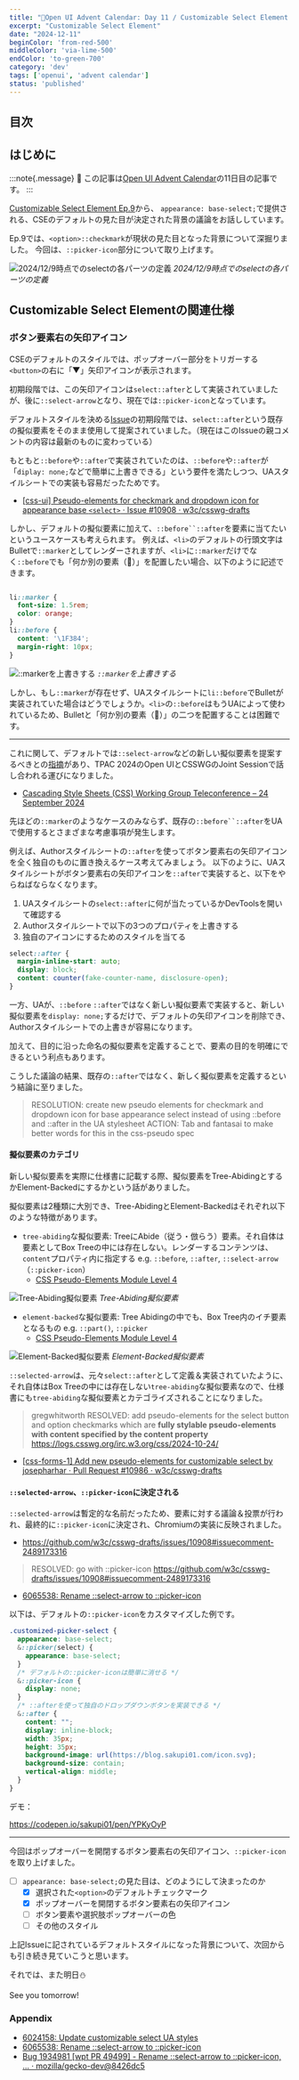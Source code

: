 ```yaml
---
title: "🎄Open UI Advent Calendar: Day 11 / Customizable Select Element Ep.9"
excerpt: "Customizable Select Element"
date: "2024-12-11"
beginColor: 'from-red-500'
middleColor: 'via-lime-500'
endColor: 'to-green-700'
category: 'dev'
tags: ['openui', 'advent calendar']
status: 'published'
---
```

## 目次

## はじめに

:::note{.message}
🎄 この記事は[Open UI Advent Calendar](https://adventar.org/calendars/10293)の11日目の記事です。
:::

[Customizable Select Element Ep.9](https://blog.sakupi01.com/dev/articles/2024-openui-advent-8)から、 `appearance: base-select;`で提供される、CSEのデフォルトの見た目が決定された背景の議論をお話ししています。

Ep.9では、`<option>::checkmark`が現状の見た目となった背景について深掘りました。
今回は、`::picker-icon`部分について取り上げます。

![2024/12/9時点でのselectの各パーツの定義](/select-anatomy.png)
*2024/12/9時点でのselectの各パーツの定義*

## Customizable Select Elementの関連仕様

### ボタン要素右の矢印アイコン

CSEのデフォルトのスタイルでは、ポップオーバー部分をトリガーする`<button>`の右に「▼」矢印アイコンが表示されます。

初期段階では、この矢印アイコンは`select::after`として実装されていましたが、後に`::select-arrow`となり、現在では`::picker-icon`となっています。

デフォルトスタイルを決める[Issue](https://github.com/w3c/csswg-drafts/issues/10857)の初期段階では、`select::after`という既存の擬似要素をそのまま使用して提案されていました。（現在はこのIssueの親コメントの内容は最新のものに変わっている）

もともと`::before`や`::after`で実装されていたのは、`::before`や`::after`が「`diplay: none;`などで簡単に上書きできる」という要件を満たしつつ、UAスタイルシートでの実装も容易だったためです。

- [[css-ui] Pseudo-elements for checkmark and dropdown icon for appearance base `<select>` · Issue #10908 · w3c/csswg-drafts](https://github.com/w3c/csswg-drafts/issues/10908)

しかし、デフォルトの擬似要素に加えて、`::before``::after`を要素に当てたいというユースケースも考えられます。
例えば、`<li>`のデフォルトの行頭文字はBulletで`::marker`としてレンダーされますが、`<li>`に`::marker`だけでなく`::before`でも「何か別の要素（🎄）」を配置したい場合、以下のように記述できます。

```css

li::marker {
  font-size: 1.5rem;
  color: orange;
}
li::before {
  content: '\1F384';
  margin-right: 10px;
}

```

![`::marker`を上書きする](/marker-null-list.png)
*`::marker`を上書きする*

しかし、もし`::marker`が存在せず、UAスタイルシートに`li::before`でBulletが実装されていた場合はどうでしょうか。`<li>`の`::before`はもうUAによって使われているため、Bulletと「何か別の要素（🎄）」の二つを配置することは困難です。

***

これに関して、デフォルトでは`::select-arrow`などの新しい擬似要素を提案するべきとの[指摘](https://github.com/w3c/csswg-drafts/issues/10857#issuecomment-2347867882)があり、TPAC 2024のOpen UIとCSSWGのJoint Sessionで話し合われる運びになりました。

- [Cascading Style Sheets (CSS) Working Group Teleconference – 24 September 2024](https://www.w3.org/2024/09/24-css-minutes.html#t07)

先ほどの`::marker`のようなケースのみならず、既存の`::before``::after`をUAで使用するとさまざまな考慮事項が発生します。

例えば、Authorスタイルシートの`::after`を使ってボタン要素右の矢印アイコンを全く独自のものに置き換えるケース考えてみましょう。
以下のように、UAスタイルシートがボタン要素右の矢印アイコンを`::after`で実装すると、以下をやらねばならなくなります。

1. UAスタイルシートの`select::after`に何が当たっているかDevToolsを開いて確認する
2. Authorスタイルシートで以下の3つのプロパティを上書きする
3. 独自のアイコンにするためのスタイルを当てる

```css title={UAスタイルシート}
select::after {
  margin-inline-start: auto;
  display: block;
  content: counter(fake-counter-name, disclosure-open);
}
```

一方、UAが、`::before` `::after`ではなく新しい擬似要素で実装すると、新しい擬似要素を`display: none;`するだけで、デフォルトの矢印アイコンを削除でき、Authorスタイルシートでの上書きが容易になります。

加えて、目的に沿った命名の擬似要素を定義することで、要素の目的を明確にできるという利点もあります。

こうした議論の結果、既存の`::after`ではなく、新しく擬似要素を定義するという結論に至りました。

> RESOLUTION: create new pseudo elements for checkmark and dropdown icon for base appearance select instead of using ::before and ::after in the UA stylesheet
> ACTION: Tab and fantasai to make better words for this in the css-pseudo spec

#### 擬似要素のカテゴリ

新しい擬似要素を実際に仕様書に記載する際、擬似要素をTree-AbidingとするかElement-Backedにするかという話がありました。

擬似要素は2種類に大別でき、Tree-AbidingとElement-Backedはそれぞれ以下のような特徴があります。

- `tree-abiding`な擬似要素: TreeにAbide（従う・倣らう）要素。それ自体は要素としてBox Treeの中には存在しない。レンダーするコンテンツは、`content`プロパティ内に指定する e.g. `::before`, `::after`, `::select-arrow`（`::picker-icon`）
  - [CSS Pseudo-Elements Module Level 4](https://www.w3.org/TR/css-pseudo-4/#treelike)

![Tree-Abiding擬似要素](/tree-abiding.png)
*Tree-Abiding擬似要素*

- `element-backed`な擬似要素: Tree Abidingの中でも、Box Tree内のイチ要素となるもの e.g. `::part()`, `::picker`
  - [CSS Pseudo-Elements Module Level 4](https://drafts.csswg.org/css-pseudo-4/#element-backed)

![Element-Backed擬似要素](/element-backed.png)
*Element-Backed擬似要素*

`::selected-arrow`は、元々`select::after`として定義＆実装されていたように、それ自体はBox Treeの中には存在しない`tree-abiding`な擬似要素なので、仕様書にも`tree-abiding`な擬似要素とカテゴライズされることになりました。

> gregwhitworth RESOLVED: add pseudo-elements for the select button and option checkmarks which are **fully stylable pseudo-elements** **with content specified by the content property**
> https://logs.csswg.org/irc.w3.org/css/2024-10-24/

- [[css-forms-1] Add new pseudo-elements for customizable select by josepharhar · Pull Request #10986 · w3c/csswg-drafts](https://github.com/w3c/csswg-drafts/pull/10986)

#### `::selected-arrow`、`::picker-icon`に決定される

`::selected-arrow`は暫定的な名前だったため、要素に対する議論＆投票が行われ、最終的に`::picker-icon`に決定され、Chromiumの実装に反映されました。

- https://github.com/w3c/csswg-drafts/issues/10908#issuecomment-2489173316

> RESOLVED: go with ::picker-icon
> https://github.com/w3c/csswg-drafts/issues/10908#issuecomment-2489173316

- [6065538: Rename ::select-arrow to ::picker-icon](https://chromium-review.googlesource.com/c/chromium/src/+/6065538)

以下は、デフォルトの`::picker-icon`をカスタマイズした例です。

```css
.customized-picker-select {
  appearance: base-select;
  &::picker(select) {
    appearance: base-select;
  }
  /* デフォルトの::picker-iconは簡単に消せる */
  &::picker-icon {
    display: none;
  }
  /* ::afterを使って独自のドロップダウンボタンを実装できる */
  &::after {
    content: "";
    display: inline-block;
    width: 35px;
    height: 35px;
    background-image: url(https://blog.sakupi01.com/icon.svg);
    background-size: contain;
    vertical-align: middle;
  }
}
```

デモ：

https://codepen.io/sakupi01/pen/YPKyOyP

***

今回はポップオーバーを開閉するボタン要素右の矢印アイコン、`::picker-icon`を取り上げました。

- [ ] `appearance: base-select;`の見た目は、どのようにして決まったのか
  - [x] 選択された`<option>`のデフォルトチェックマーク
  - [x] ポップオーバーを開閉するボタン要素右の矢印アイコン
  - [ ] ボタン要素や選択肢ポップオーバーの色
  - [ ] その他のスタイル

上記Issueに記されているデフォルトスタイルになった背景について、次回からも引き続き見ていこうと思います。

それでは、また明日⛄

See you tomorrow!

### Appendix

- [6024158: Update customizable select UA styles](https://chromium-review.googlesource.com/c/chromium/src/+/6024158)
- [6065538: Rename ::select-arrow to ::picker-icon](https://chromium-review.googlesource.com/c/chromium/src/+/6065538)
- [Bug 1934981 [wpt PR 49499] - Rename ::select-arrow to ::picker-icon, … · mozilla/gecko-dev@8426dc5](https://github.com/mozilla/gecko-dev/commit/8426dc5cc270a53e4a5483d8084047b3f65bd990#diff-d05e7899d421ed4baeab371c3fb033fc4844bf46780313a6ae6b4c1d265dc883)
